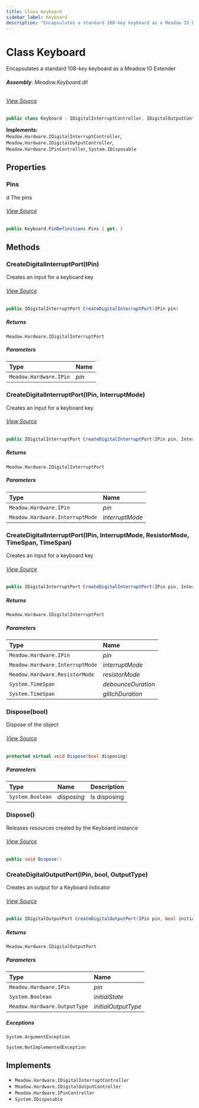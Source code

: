 ```yaml
---
title: Class Keyboard
sidebar_label: Keyboard
description: "Encapsulates a standard 108-key keyboard as a Meadow IO Extender"
---
```

# Class Keyboard
Encapsulates a standard 108-key keyboard as a Meadow IO Extender

###### **Assembly**: Meadow.Keyboard.dll
###### [View Source](https://github.com/WildernessLabs/Meadow.Foundation.git/blob/develop/Source/Meadow.Foundation.Peripherals/Sensors.Hid.Keyboard/Driver/Keyboard.PinDefinitions.cs#L6)
```csharp title="Declaration"
public class Keyboard : IDigitalInterruptController, IDigitalOutputController, IPinController, IDisposable
```
**Implements:**  
`Meadow.Hardware.IDigitalInterruptController`, `Meadow.Hardware.IDigitalOutputController`, `Meadow.Hardware.IPinController`, `System.IDisposable`

## Properties
### Pins
d
    The pins
###### [View Source](https://github.com/WildernessLabs/Meadow.Foundation.git/blob/develop/Source/Meadow.Foundation.Peripherals/Sensors.Hid.Keyboard/Driver/Keyboard.cs#L126)
```csharp title="Declaration"
public Keyboard.PinDefinitions Pins { get; }
```
## Methods
### CreateDigitalInterruptPort(IPin)
Creates an input for a keyboard key
###### [View Source](https://github.com/WildernessLabs/Meadow.Foundation.git/blob/develop/Source/Meadow.Foundation.Peripherals/Sensors.Hid.Keyboard/Driver/Keyboard.cs#L79)
```csharp title="Declaration"
public IDigitalInterruptPort CreateDigitalInterruptPort(IPin pin)
```

##### Returns

`Meadow.Hardware.IDigitalInterruptPort`

##### Parameters

| Type | Name |
|:--- |:--- |
| `Meadow.Hardware.IPin` | *pin* |

### CreateDigitalInterruptPort(IPin, InterruptMode)
Creates an input for a keyboard key
###### [View Source](https://github.com/WildernessLabs/Meadow.Foundation.git/blob/develop/Source/Meadow.Foundation.Peripherals/Sensors.Hid.Keyboard/Driver/Keyboard.cs#L89)
```csharp title="Declaration"
public IDigitalInterruptPort CreateDigitalInterruptPort(IPin pin, InterruptMode interruptMode)
```

##### Returns

`Meadow.Hardware.IDigitalInterruptPort`

##### Parameters

| Type | Name |
|:--- |:--- |
| `Meadow.Hardware.IPin` | *pin* |
| `Meadow.Hardware.InterruptMode` | *interruptMode* |

### CreateDigitalInterruptPort(IPin, InterruptMode, ResistorMode, TimeSpan, TimeSpan)
Creates an input for a keyboard key
###### [View Source](https://github.com/WildernessLabs/Meadow.Foundation.git/blob/develop/Source/Meadow.Foundation.Peripherals/Sensors.Hid.Keyboard/Driver/Keyboard.cs#L102)
```csharp title="Declaration"
public IDigitalInterruptPort CreateDigitalInterruptPort(IPin pin, InterruptMode interruptMode, ResistorMode resistorMode, TimeSpan debounceDuration, TimeSpan glitchDuration)
```

##### Returns

`Meadow.Hardware.IDigitalInterruptPort`

##### Parameters

| Type | Name |
|:--- |:--- |
| `Meadow.Hardware.IPin` | *pin* |
| `Meadow.Hardware.InterruptMode` | *interruptMode* |
| `Meadow.Hardware.ResistorMode` | *resistorMode* |
| `System.TimeSpan` | *debounceDuration* |
| `System.TimeSpan` | *glitchDuration* |

### Dispose(bool)
Dispose of the object
###### [View Source](https://github.com/WildernessLabs/Meadow.Foundation.git/blob/develop/Source/Meadow.Foundation.Peripherals/Sensors.Hid.Keyboard/Driver/Keyboard.cs#L132)
```csharp title="Declaration"
protected virtual void Dispose(bool disposing)
```

##### Parameters

| Type | Name | Description |
|:--- |:--- |:--- |
| `System.Boolean` | *disposing* | Is disposing |

### Dispose()
Releases resources created by the Keyboard instance
###### [View Source](https://github.com/WildernessLabs/Meadow.Foundation.git/blob/develop/Source/Meadow.Foundation.Peripherals/Sensors.Hid.Keyboard/Driver/Keyboard.cs#L149)
```csharp title="Declaration"
public void Dispose()
```
### CreateDigitalOutputPort(IPin, bool, OutputType)
Creates an output for a Keyboard indicator
###### [View Source](https://github.com/WildernessLabs/Meadow.Foundation.git/blob/develop/Source/Meadow.Foundation.Peripherals/Sensors.Hid.Keyboard/Driver/Keyboard.cs#L165)
```csharp title="Declaration"
public IDigitalOutputPort CreateDigitalOutputPort(IPin pin, bool initialState = false, OutputType initialOutputType = OutputType.PushPull)
```

##### Returns

`Meadow.Hardware.IDigitalOutputPort`

##### Parameters

| Type | Name |
|:--- |:--- |
| `Meadow.Hardware.IPin` | *pin* |
| `System.Boolean` | *initialState* |
| `Meadow.Hardware.OutputType` | *initialOutputType* |


##### Exceptions

`System.ArgumentException`  

`System.NotImplementedException`  


## Implements

* `Meadow.Hardware.IDigitalInterruptController`
* `Meadow.Hardware.IDigitalOutputController`
* `Meadow.Hardware.IPinController`
* `System.IDisposable`
